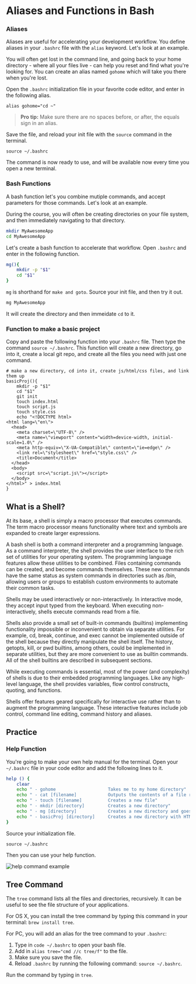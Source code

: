 # Aliases and Functions in Bash

### Aliases

Aliases are useful for accelerating your development workflow. You define aliases in your `.bashrc` file with the `alias` keyword. Let's look at an example.

You will often get lost in the command line, and going back to your home directory - where all your files live - can help you reset and find what you're looking for. You can create an alias named `gohome` which will take you there when you're lost.

Open the `.bashrc` initialization file in your favorite code editor, and enter in the following alias.

`alias gohome="cd ~"`

> **Pro tip:** Make sure there are no spaces before, or after, the equals sign in an alias.

Save the file, and reload your init file with the `source` command in the terminal.

`source ~/.bashrc`

The command is now ready to use, and will be available now every time you open a new terminal.

### Bash Functions

A bash function let's you combine mutiple commands, and accept parameters for those commands. Let's look at an example.

During the course, you will often be creating directories on your file system, and then immediately navigating to that directory.

```sh
mkdir MyAwesomeApp
cd MyAwesomeApp
```

Let's create a bash function to accelerate that workflow. Open `.bashrc` and enter in the following function.

```sh
mg(){
    mkdir -p "$1"
    cd "$1"
}
```

`mg` is shorthand for `make and goto`. Source your init file, and then try it out.

```sh
mg MyAwesomeApp
```

It will create the directory and then immeidate `cd` to it.

### Function to make a basic project

Copy and paste the following function into your `.bashrc` file. Then type the command `source ~/.bashrc`. This function will create a new directory, go into it, create a local git repo, and create all the files you need with just one command.

```
# make a new directory, cd into it, create js/html/css files, and link them up
basicProj(){
    mkdir -p "$1"
    cd "$1"
    git init
    touch index.html
    touch script.js
    touch style.css
    echo "<!DOCTYPE html>
<html lang=\"en\">
  <head>
    <meta charset=\"UTF-8\" />
    <meta name=\"viewport" content="width=device-width, initial-scale=1.0\" />
    <meta http-equiv=\"X-UA-Compatible\" content=\"ie=edge\" />
    <link rel=\"stylesheet\" href=\"style.css\" />
    <title>Document</title>
  </head>
  <body>
    <script src=\"script.js\"></script>
  </body>
</html>" > index.html
}
```

## What is a Shell?

At its base, a shell is simply a macro processor that executes commands. The term macro processor means functionality where text and symbols are expanded to create larger expressions.

A bash shell is both a command interpreter and a programming language. As a command interpreter, the shell provides the user interface to the rich set of utilities for your operating system. The programming language features allow these utilities to be combined. Files containing commands can be created, and become commands themselves. These new commands have the same status as system commands in directories such as /bin, allowing users or groups to establish custom environments to automate their common tasks.

Shells may be used interactively or non-interactively. In interactive mode, they accept input typed from the keyboard. When executing non-interactively, shells execute commands read from a file.

Shells also provide a small set of built-in commands (builtins) implementing functionality impossible or inconvenient to obtain via separate utilities. For example, cd, break, continue, and exec cannot be implemented outside of the shell because they directly manipulate the shell itself. The history, getopts, kill, or pwd builtins, among others, could be implemented in separate utilities, but they are more convenient to use as builtin commands. All of the shell builtins are described in subsequent sections.

While executing commands is essential, most of the power (and complexity) of shells is due to their embedded programming languages. Like any high-level language, the shell provides variables, flow control constructs, quoting, and functions.

Shells offer features geared specifically for interactive use rather than to augment the programming language. These interactive features include job control, command line editing, command history and aliases.

## Practice

### Help Function

You're going to make your own help manual for the terminal. Open your `~/.bashrc` file in your code editor and add the following lines to it.

```sh
help () {
    clear
    echo " - gohome                    Takes me to my home directory"
    echo " - cat [filename]            Outputs the contents of a file right in the terminal"
    echo " - touch [filename]          Creates a new file"
    echo " - mkdir [directory]         Creates a new directory"
    echo " - mg [directory]            Creates a new directory and goes into it"
    echo " - basicProj [directory]     Creates a new directory with HTML, CSS, and JS files"
}
```

Source your initialization file.

`source ~/.bashrc`

Then you can use your help function.

![help command example](./images/Bn6CSVqGxO.gif)

## Tree Command

The `tree` command lists all the files and directories, recursively. It can be useful to see the file structure of your applications.

For OS X, you can install the tree command by typing this command in your terminal: `brew install tree`.

For PC, you will add an alias for the tree command to your `.bashrc`:

1. Type in `code ~/.bashrc` to open your bash file.
1. Add in `alias tree="cmd //c tree/f"` to the file.
1. Make sure you save the file.
1. Reload `.bashrc` by running the following command: `source ~/.bashrc`.

Run the command by typing in `tree`.